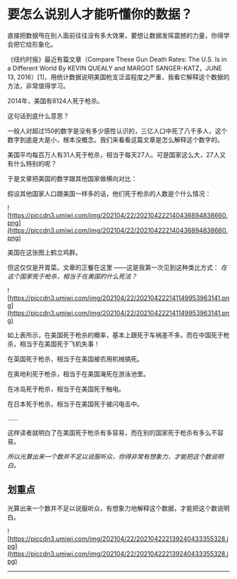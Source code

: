 # 要怎么说别人才能听懂你的数据？

直接把数据甩在别人面前往往没有多大效果，要想让数据发挥震撼的力量，你得学会把它给形象化。

《纽约时报》最近有篇文章（Compare These Gun Death Rates: The U.S. Is in a Different World By KEVIN QUEALY and MARGOT SANGER-KATZ，JUNE 13, 2016）[1]，用统计数据说明美国枪支泛滥程度之严重，我看它解释这个数据的方法，非常值得学习。

2014年，美国有8124人死于枪杀。

这句话到底什么意思？

一般人对超过150的数字是没有多少感性认识的，三亿人口中死了八千多人，这个数字到底是大是小，根本没概念。我们来看看这篇文章是怎么解释这个数字的。

美国平均每百万人有31人死于枪杀，相当于每天27人。可是国家这么大，27人又有什么特别的呢？

于是文章把美国的数字跟其他国家做横向对比：

假设其他国家人口跟美国一样多的话，他们死于枪杀的人数是个什么情况：

![https://piccdn3.umiwi.com/img/202104/22/202104222140436894838660.png](https://piccdn3.umiwi.com/img/202104/22/202104222140436894838660.png)

美国在这张图上鹤立鸡群。

但这仅仅是开胃菜。文章的正餐在这里 ——这是我第一次见到这种类比方式： *在这个国家死于枪杀，相当于在美国的什么死法？*

![https://piccdn3.umiwi.com/img/202104/22/202104222141149953963141.png](https://piccdn3.umiwi.com/img/202104/22/202104222141149953963141.png)

如上表所示，在美国死于枪杀的概率，基本上跟死于车祸差不多。而在中国死于枪杀，相当于在美国死于飞机失事！

在英国死于枪杀，相当于在美国被农用机械搞死。

在奥地利死于枪杀，相当于在美国淹死在游泳池里。

在冰岛死于枪杀，相当于在美国死于触电。

在日本死于枪杀，相当于在美国死于被闪电击中。

……

这样读者就明白了在美国死于枪杀有多容易，而在别的国家死于枪杀有多么不容易。

 *所以光算出来一个数并不足以说服听众，你得非常有想象力，才能把这个数说明白。*

## 划重点

光算出来一个数并不足以说服听众，有想象力地解释这个数据，才能把这个数说明白。

![https://piccdn3.umiwi.com/img/202104/22/202104222139240433355328.jpg](https://piccdn3.umiwi.com/img/202104/22/202104222139240433355328.jpg)

---
